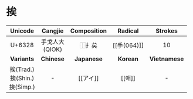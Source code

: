 
# 挨

|             Unicode              |    Cangjie     | Composition  |  Radical   |    Strokes     |
| :------------------------------: | :------------: | :----------: | :--------: | :------------: |
|              U+6328              | 手戈人大<br>(QIOK) |     ⿰扌矣      | [[手(064)]] |       10       |
|           **Variants**           |  **Chinese**   | **Japanese** | **Korean** | **Vietnamese** |
| 挨(Trad.)<br>挨(Shin.)<br>挨(Simp.) |       -        |    [[アイ]]    |   [[애]]    |       -        |
